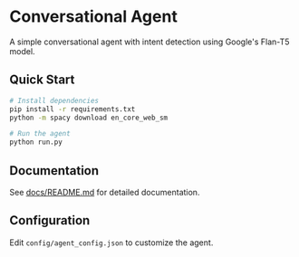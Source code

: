 # Conversational Agent

A simple conversational agent with intent detection using Google's Flan-T5 model.

## Quick Start

```bash
# Install dependencies
pip install -r requirements.txt
python -m spacy download en_core_web_sm

# Run the agent
python run.py
```

## Documentation

See [docs/README.md](docs/README.md) for detailed documentation.

## Configuration

Edit `config/agent_config.json` to customize the agent.